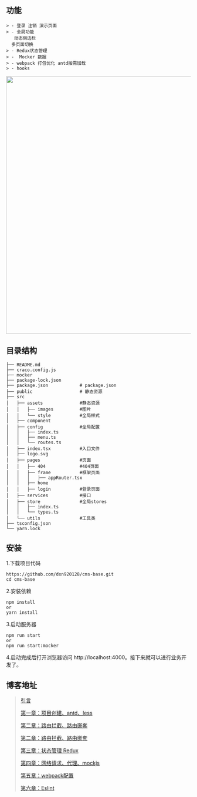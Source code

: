 ## 功能
```
> - 登录 注销 演示页面
> - 全局功能
   动态侧边栏
  多页面切换
> - Redux状态管理
> -  Mocker 数据
> - webpack 打包优化 antd按需加载
> - hooks
```


<div align=center>
<img src="https://gitee.com/dingxn/blog-img/raw/master/cms-base/QQ20211107-225848@2x.png" width="700"  />
</div>

## 目录结构

```
├── README.md
├── craco.config.js
├── mocker
├── package-lock.json
├── package.json            # package.json
├── public                  # 静态资源
├── src
│   ├── assets              #静态资源
│   │   ├── images          #图片
│   │   └── style           #全局样式
│   ├── component
│   ├── config              #全局配置
│   │   ├── index.ts
│   │   ├── menu.ts
│   │   └── routes.ts
│   ├── index.tsx           #入口文件
│   ├── logo.svg
│   ├── pages               #页面
│   │   ├── 404             #404页面
│   │   ├── frame           #框架页面
│   │   │   ├── appRouter.tsx
│   │   ├── home
│   │   ├── login           #登录页面
│   ├── services            #接口
│   ├── store               #全局stores
│   │   ├── index.ts
│   │   └── types.ts
│   └── utils               #工具类
├── tsconfig.json
└── yarn.lock
```
## 安装 
1.下载项目代码

```
https://github.com/dxn920128/cms-base.git
cd cms-base
```
2.安装依赖

```
npm install
or
yarn install
```

3.启动服务器

```
npm run start
or
npm run start:mocker
```

4.启动完成后打开浏览器访问 http://localhost:4000。接下来就可以进行业务开发了。


## 博客地址

> [引言](https://www.jianshu.com/p/4d04297ec9f1)
> 
> [第一章：项目创建、antd、less](https://www.jianshu.com/p/931ef818b753)
> 
>[第二章：路由拦截、路由嵌套]() 
> 
>[第二章：路由拦截、路由嵌套]() 
> 
>[第三章：状态管理 Redux]()
>
>[第四章：网络请求、代理、mockjs]()
>
>[第五章：webpack配置]()
>
>[第六章：Eslint]()
